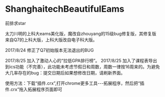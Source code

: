 # ShanghaitechBeautifulEams
前排求star

太刀川明的上科大eams美化版，魔改自zhouyang的15级bug修复版，其修复版来自Q7的上科大版，上科大版改自电子科大版。


2017/8/24 修正了Q7初始版本无法退出的BUG

2017/8/25 加入了激动人心的“拉低GPA排行榜”。
2017/8/25 加入了课程表导出到ics功能（不完善），此功能未考虑节假日和周数，周数一律按16周来的。为避免大几率存在的bug：提交日期后如果想修改日期，请刷新界面。


使用方法：下载“插件.crx”,打开chrome更多工具---拓展程序，然后把“插件.crx”拖入拓展程序页面即可
